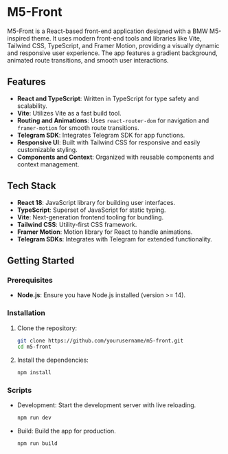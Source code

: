 # M5-Front

M5-Front is a React-based front-end application designed with a BMW M5-inspired theme. It uses modern front-end tools and libraries like Vite, Tailwind CSS, TypeScript, and Framer Motion, providing a visually dynamic and responsive user experience. The app features a gradient background, animated route transitions, and smooth user interactions.

## Features

- **React and TypeScript**: Written in TypeScript for type safety and scalability.
- **Vite**: Utilizes Vite as a fast build tool.
- **Routing and Animations**: Uses `react-router-dom` for navigation and `framer-motion` for smooth route transitions.
- **Telegram SDK**: Integrates Telegram SDK for app functions.
- **Responsive UI**: Built with Tailwind CSS for responsive and easily customizable styling.
- **Components and Context**: Organized with reusable components and context management.

## Tech Stack

- **React 18**: JavaScript library for building user interfaces.
- **TypeScript**: Superset of JavaScript for static typing.
- **Vite**: Next-generation frontend tooling for bundling.
- **Tailwind CSS**: Utility-first CSS framework.
- **Framer Motion**: Motion library for React to handle animations.
- **Telegram SDKs**: Integrates with Telegram for extended functionality.

## Getting Started

### Prerequisites

- **Node.js**: Ensure you have Node.js installed (version >= 14).

### Installation

1. Clone the repository:

   ```bash
   git clone https://github.com/yourusername/m5-front.git
   cd m5-front
   ```
2. Install the dependencies:
   ```bash
   npm install
   ```


### Scripts
- Development: Start the development server with live reloading.
   ```bash
   npm run dev
   ```
- Build: Build the app for production.
   ```bash
   npm run build
   ```

